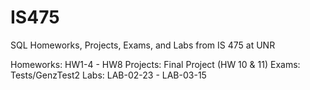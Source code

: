 # IS475
SQL Homeworks, Projects, Exams, and Labs from IS 475 at UNR

Homeworks: HW1-4 - HW8
Projects: Final Project (HW 10 & 11)
Exams: Tests/GenzTest2
Labs: LAB-02-23 - LAB-03-15
